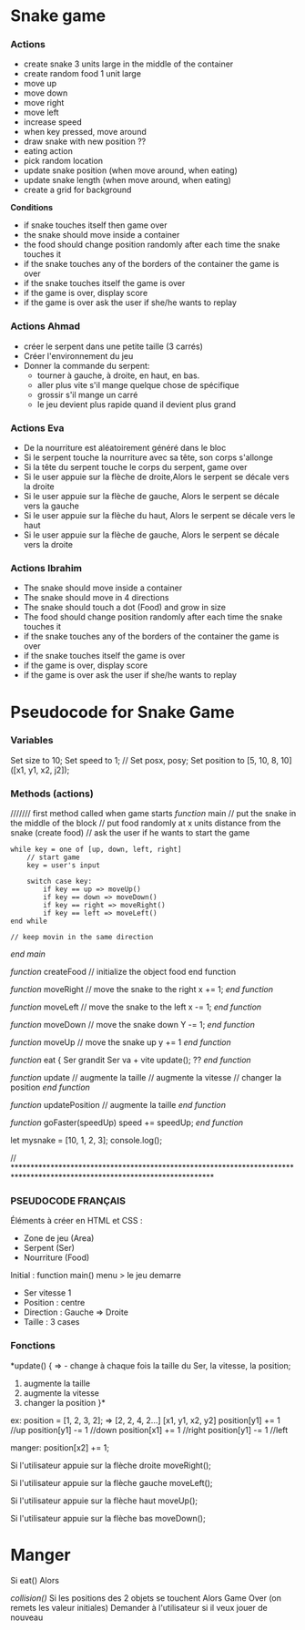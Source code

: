 # Snake game

### Actions
- create snake 3 units large in the middle of the container
- create random food 1 unit large
- move up
- move down
- move right
- move left
- increase speed
- when key pressed, move around
- draw snake with new position ??
- eating action
- pick random location
- update snake position (when move around, when eating)
- update snake length (when move around, when eating)
- create a grid for background

**Conditions**
- if snake touches itself then game over
- the snake should move inside a container
- the food should change position randomly after each time the snake touches it
- if the snake touches any of the borders of the container the game is over
- if the snake touches itself the game is over
- if the game is over, display score
- if the game is over ask the user if she/he wants to replay

### Actions Ahmad
- créer le serpent dans une petite taille (3 carrés)
- Créer l'environnement du jeu
- Donner la commande du serpent:
  - tourner à gauche, à droite, en haut, en bas.
  - aller plus vite s'il mange quelque chose de spécifique
  - grossir s'il mange un carré
  - le jeu devient plus rapide quand il devient plus grand

### Actions Eva
- De la nourriture est aléatoirement généré dans le bloc
- Si le serpent touche la nourriture avec sa tête, son corps s'allonge
- Si la tête du serpent touche le corps du serpent, game over
- Si le user appuie sur la flèche de droite,Alors le serpent se décale vers la droite
- Si le user appuie sur la flèche de gauche, Alors le serpent se décale vers la gauche
- Si le user appuie sur la flèche du haut, Alors le serpent se décale vers le haut
- Si le user appuie sur la flèche de gauche, Alors le serpent se décale vers la droite

### Actions Ibrahim
- The snake should move inside a container
- The snake should move in 4 directions
- The snake should touch a dot (Food) and grow in size
- The food should change position randomly after each time the snake touches it
- if the snake touches any of the borders of the container the game is over
- if the snake touches itself the game is over
- if the game is over, display score
- if the game is over ask the user if she/he wants to replay

# Pseudocode for Snake Game

### Variables

 Set size to 10;
 Set speed to 1;
 // Set posx, posy;
 Set position to [5, 10, 8, 10] ([x1, y1, x2, j2]);

 ### Methods (actions)
 
 /////// first method called when game starts
 *function* main
    // put the snake in the middle of the block
    // put food randomly at x units distance from the snake (create food)
    // ask the user if he wants to start the game
    
    while key = one of [up, down, left, right]  
        // start game
        key = user's input
        
        switch case key:
            if key == up => moveUp()
            if key == down => moveDown()
            if key == right => moveRight()
            if key == left => moveLeft()
    end while
    
    // keep movin in the same direction
 *end main*

*function* createFood 
    // initialize the object food
end function
 
*function* moveRight
   // move the snake to the right
    x += 1;
*end function*

*function* moveLeft
   // move the snake to the left
    x -= 1;
*end function*

*function* moveDown
   // move the snake down
    Y -= 1;
*end function*

*function* moveUp
   // move the snake up
    y += 1
*end function*

*function* eat {
    Ser grandit 
    Ser va + vite 
    update(); ??
*end function*

*function* update
  // augmente la taille
  // augmente la vitesse
  // changer la position
*end function*

*function* updatePosition
  // augmente la taille
*end function*

*function* goFaster(speedUp)
    speed += speedUp;
 *end function*

let mysnake = [10, 1, 2, 3];
console.log();

// **************************************************************************************************************************

### PSEUDOCODE FRANÇAIS

Éléments à créer en HTML et CSS :
- Zone de jeu (Area)
- Serpent (Ser)
- Nourriture (Food)

Initial :
function main() menu > le jeu demarre
- Ser vitesse 1 
- Position : centre
- Direction : Gauche => Droite
- Taille : 3 cases

### Fonctions
*update() { => - change à chaque fois la taille du Ser, la vitesse, la position;
  1. augmente la taille
  2. augmente la vitesse
  3. changer la position
}*

ex: position = [1, 2, 3, 2]; => [2, 2, 4, 2...]
[x1, y1, x2, y2]
position[y1] += 1 //up
position[y1] -= 1 //down
position[x1] += 1 //right
position[y1] -= 1 //left

manger: position[x2] += 1;

Si l'utilisateur appuie sur la flèche droite
  moveRight();

Si l'utilisateur appuie sur la flèche gauche
  moveLeft();

Si l'utilisateur appuie sur la flèche haut
  moveUp();
 
Si l'utilisateur appuie sur la flèche bas
  moveDown();

# Manger 
Si eat()
  Alors
   
*collision()* 
Si 
  les positions des 2 objets se touchent
Alors
  Game Over (on remets les valeur initiales)
  Demander à l'utilisateur si il veux jouer de nouveau


